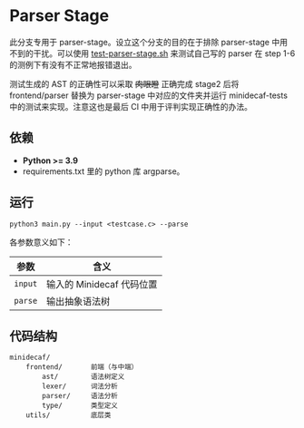 # Parser Stage

此分支专用于 parser-stage。设立这个分支的目的在于排除 parser-stage 中用不到的干扰。可以使用 [test-parser-stage.sh](./test-parser-stage.sh) 来测试自己写的 parser 在 step 1-6 的测例下有没有不正常地报错退出。

测试生成的 AST 的正确性可以采取 ~~肉眼瞪~~ 正确完成 stage2 后将 frontend/parser 替换为 parser-stage 中对应的文件夹并运行 minidecaf-tests 中的测试来实现。注意这也是最后 CI 中用于评判实现正确性的办法。

## 依赖

- **Python >= 3.9**
- requirements.txt 里的 python 库 argparse。

## 运行

```
python3 main.py --input <testcase.c> --parse
```

各参数意义如下：

| 参数 | 含义 |
| --- | --- |
| `input` | 输入的 Minidecaf 代码位置 |
| `parse` | 输出抽象语法树 |

## 代码结构

```
minidecaf/
    frontend/       前端（与中端）
        ast/        语法树定义
        lexer/      词法分析
        parser/     语法分析
        type/       类型定义
    utils/          底层类
```
